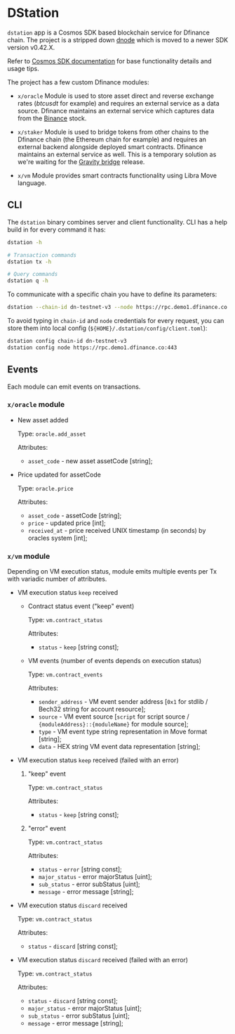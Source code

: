 # DStation

`dstation` app is a Cosmos SDK based blockchain service for Dfinance chain.
The project is a stripped down [dnode](https://github.com/dfinance/dnode) which is moved to a newer SDK version v0.42.X.

Refer to [Cosmos SDK documentation](https://docs.cosmos.network) for base functionality details and usage tips.

The project has a few custom Dfinance modules:

- `x/oracle`
    Module is used to store asset direct and reverse exchange rates (*btcusdt* for example) and requires an external service as a data source.
  Dfinance maintains an external service which captures data from the [Binance](https://www.binance.com/en) stock.
  
- `x/staker`
    Module is used to bridge tokens from other chains to the Dfinance chain (the Ethereum chain for example) and requires an external backend alongside deployed smart contracts.
  Dfinance maintains an external service as well.
  This is a temporary solution as we're waiting for the [Gravity bridge](https://github.com/cosmos/gravity-bridge) release.
  
- `x/vm`
    Module provides smart contracts functionality using Libra Move language.
  
## CLI

The `dstation` binary combines server and client functionality.
CLI has a help build in for every command it has:

```bash
dstation -h

# Transaction commands
dstation tx -h

# Query commands
dstation q -h
```

To communicate with a specific chain you have to define its parameters:

```bash
dstation --chain-id dn-testnet-v3 --node https://rpc.demo1.dfinance.co:443 tx wallet1unv2d9vw2f3jdnwqnm5qfl2kkm8tz2zuw2c3xu 1xfi --from user1 -y
```

To avoid typing in `chain-id` and `node` credentials for every request, you can store them into local config (`${HOME}/.dstation/config/client.toml`):

```bash
dstation config chain-id dn-testnet-v3
dstation config node https://rpc.demo1.dfinance.co:443
```

## Events

Each module can emit events on transactions.

### `x/oracle` module

* New asset added

  Type: `oracle.add_asset`

  Attributes:
    - `asset_code` - new asset assetCode [string];

* Price updated for assetCode

  Type: `oracle.price`

  Attributes:
    - `asset_code` - assetCode [string];
    - `price` - updated price [int];
    - `received_at` - price received UNIX timestamp (in seconds) by oracles system [int];

### `x/vm` module

Depending on VM execution status, module emits multiple events per Tx with variadic number of attributes.

* VM execution status `keep` received

    * Contract status event ("keep" event)

      Type: `vm.contract_status`

      Attributes:
        - `status` - `keep` [string const];

    * VM events (number of events depends on execution status)

      Type: `vm.contract_events`

      Attributes:
        - `sender_address` - VM event sender address [`0x1` for stdlib / Bech32 string for account resource];
        - `source` - VM event source [`script` for script source / `{moduleAddress}::{moduleName}` for module source];
        - `type` - VM event type string representation in Move format [string];
        - `data` - HEX string VM event data representation [string];

* VM execution status `keep` received (failed with an error)

    1. "keep" event

       Type: `vm.contract_status`

       Attributes:
        - `status` - `keep` [string const];

    2. "error" event

       Type: `vm.contract_status`

       Attributes:
        - `status` - `error` [string const];
        - `major_status` - error majorStatus [uint];
        - `sub_status` - error subStatus [uint];
        - `message` - error message [string];

* VM execution status `discard` received

  Type: `vm.contract_status`

  Attributes:
    - `status` - `discard` [string const];

* VM execution status `discard` received (failed with an error)

  Type: `vm.contract_status`

  Attributes:
    - `status` - `discard` [string const];
    - `major_status` - error majorStatus [uint];
    - `sub_status` - error subStatus [uint];
    - `message` - error message [string];
 